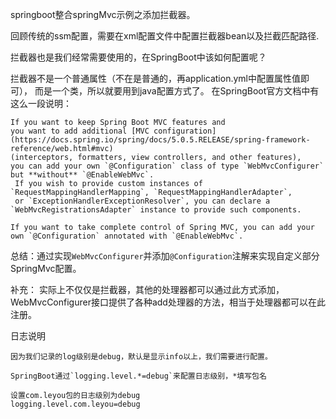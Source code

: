 springboot整合springMvc示例之添加拦截器。

回顾传统的ssm配置，需要在xml配置文件中配置拦截器bean以及拦截匹配路径.

拦截器也是我们经常需要使用的，在SpringBoot中该如何配置呢？

拦截器不是一个普通属性（不在是普通的，再application.yml中配置属性值即可），
而是一个类，所以就要用到java配置方式了。
在SpringBoot官方文档中有这么一段说明：

    If you want to keep Spring Boot MVC features and 
    you want to add additional [MVC configuration]
    (https://docs.spring.io/spring/docs/5.0.5.RELEASE/spring-framework-reference/web.html#mvc)
    (interceptors, formatters, view controllers, and other features), 
    you can add your own `@Configuration` class of type `WebMvcConfigurer` but **without** `@EnableWebMvc`.
     If you wish to provide custom instances of `RequestMappingHandlerMapping`, `RequestMappingHandlerAdapter`,
     or `ExceptionHandlerExceptionResolver`, you can declare a `WebMvcRegistrationsAdapter` instance to provide such components.
    
    If you want to take complete control of Spring MVC, you can add your own `@Configuration` annotated with `@EnableWebMvc`.
    
总结：通过实现`WebMvcConfigurer`并添加`@Configuration`注解来实现自定义部分SpringMvc配置。
   

补充： 实际上不仅仅是拦截器，其他的处理器都可以通过此方式添加，
WebMvcConfigurer接口提供了各种add处理器的方法，相当于处理器都可以在此注册。

日志说明

    因为我们记录的log级别是debug，默认是显示info以上，我们需要进行配置。
    
    SpringBoot通过`logging.level.*=debug`来配置日志级别，*填写包名
    
    设置com.leyou包的日志级别为debug
    logging.level.com.leyou=debug